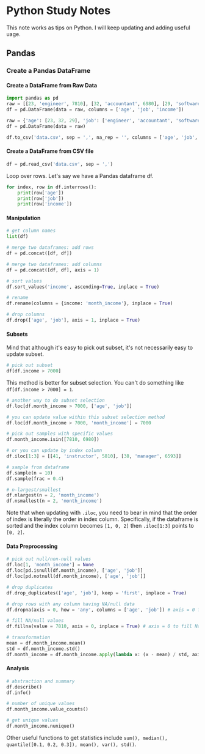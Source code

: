 # Python Study Notes
This note works as tips on Python. I will keep updating and adding useful uage.

## Pandas

### Create a Pandas DataFrame

#### Create a DataFrame from Raw Data
```python
import pandas as pd
raw = [[23, 'engineer', 7810], [32, 'accountant', 6980], [29, 'software', 7420]]
df = pd.DataFrame(data = raw, columns = ['age', 'job', 'income'])

raw = {'age': [23, 32, 29], 'job': ['engineer', 'accountant', 'software'], 'income': [7810, 6980, 7420]}
df = pd.DataFrame(data = raw)

df.to_csv('data.csv', sep = ',', na_rep = '', columns = ['age', 'job', 'income'], index = False, encoding = 'utf-8') # na_rep for missing data representation
```

#### Create a DataFrame from CSV file
```python
df = pd.read_csv('data.csv', sep = ',')
```

Loop over rows. Let's say we have a Pandas dataframe df.
```python
for index, row in df.interrows():
    print(row['age'])
    print(row['job'])
    print(row['income'])
```

#### Manipulation

```python
# get column names
list(df)

# merge two dataframes: add rows
df = pd.concat([df, df])

# merge two dataframes: add columns
df = pd.concat([df, df], axis = 1)

# sort values
df.sort_values('income', ascending=True, inplace = True)

# rename
df.rename(columns = {income: 'month_income'}, inplace = True)

# drop columns
df.drop(['age', 'job'], axis = 1, inplace = True)
```

#### Subsets

Mind that although it's easy to pick out subset, it's not necessarily easy to update subset.
```python
# pick out subset
df[df.income > 7000]
```
This method is better for subset selection. You can't do something like `df[df.income > 7000] = 1`.

```python
# another way to do subset selection
df.loc[df.month_income > 7000, ['age', 'job']]

# you can update value within this subset selection method
df.loc[df.month_income > 7000, 'month_income'] = 7000

# pick out samples with specific values
df.month_income.isin([7810, 6980])

# or you can update by index column
df.iloc[1:3] = [[41, 'instructor', 5810], [38, 'manager', 6593]]

# sample from dataframe
df.sample(n = 10)
df.sample(frac = 0.4)

# n-largest/smallest
df.nlargest(n = 2, 'month_income')
df.nsmallest(n = 2, 'month_income')
```
Note that when updating with `.iloc`, you need to bear in mind that the order of index is literally the order in index column. Specifically, if the dataframe is sorted and the index column becomes `[1, 0, 2]` then `.iloc[1:3]` points to `[0, 2]`.


#### Data Preprocessing

```python
# pick out null/non-null values
df.loc[1, 'month_income'] = None
df.loc[pd.isnull(df.month_income), ['age', 'job']]
df.loc[pd.notnull(df.month_income), ['age', 'job']]

# drop duplicates
df.drop_duplicates(['age', 'job'], keep = 'first', inplace = True)

# drop rows with any column having NA/null data
df.dropna(axis = 0, how = 'any', columns = ['age', 'job']) # axis = 0 for index, 1 for columns. how = any/all

# fill NA/null values
df.fillna(value = 7810, axis = 0, inplace = True) # axis = 0 to fill NaN value by index, axis = 1 to fill NaN value by column

# transformation
mean = df.month_income.mean()
std = df.month_income.std()
df.month_income = df.month_income.apply(lambda x: (x - mean) / std, axis = 0) # axis = 0 for applying by index, 1 for applying by columns
```

#### Analysis

```python
# abstraction and summary
df.describe()
df.info()

# number of unique values
df.month_income.value_counts()

# get unique values
df.month_income.nunique()
```

Other useful functions to get statistics include `sum(), median(), quantile([0.1, 0.2, 0.3]), mean(), var(), std()`.


